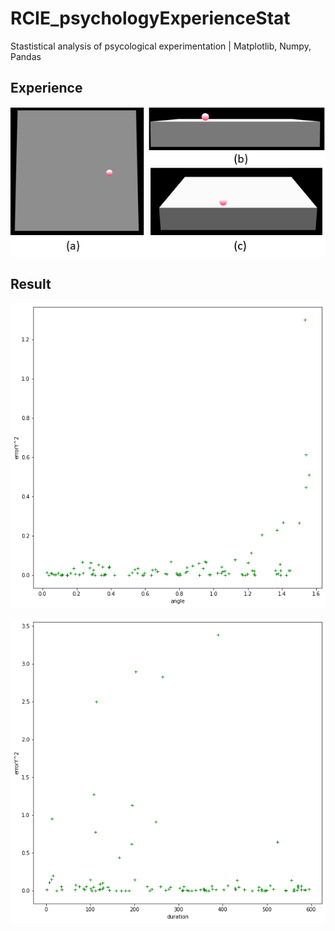 # RCIE_psychologyExperienceStat
Stastistical analysis of psycological experimentation   |    Matplotlib, Numpy, Pandas

## Experience

![alt_image](https://github.com/ThomasCochou/RCIE_psychologyExperienceStat/blob/master/experience.png?raw=true)

## Result

![alt_image](https://github.com/ThomasCochou/RCIE_psychologyExperienceStat/blob/master/angle.png?raw=true)

![alt_image](https://github.com/ThomasCochou/RCIE_psychologyExperienceStat/blob/master/duration.png?raw=true)

